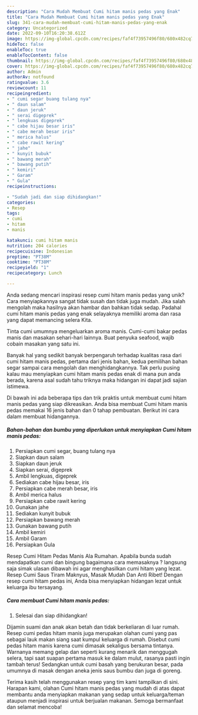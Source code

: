 ```yaml
---
description: "Cara Mudah Membuat Cumi hitam manis pedas yang Enak"
title: "Cara Mudah Membuat Cumi hitam manis pedas yang Enak"
slug: 341-cara-mudah-membuat-cumi-hitam-manis-pedas-yang-enak
category: Uncategorized
date: 2022-09-10T16:20:38.612Z
image: https://img-global.cpcdn.com/recipes/faf4f73957496f80/680x482cq70/cumi-hitam-manis-pedas-foto-resep-utama.jpg
hideToc: false
enableToc: true
enableTocContent: false
thumbnail: https://img-global.cpcdn.com/recipes/faf4f73957496f80/680x482cq70/cumi-hitam-manis-pedas-foto-resep-utama.jpg
cover: https://img-global.cpcdn.com/recipes/faf4f73957496f80/680x482cq70/cumi-hitam-manis-pedas-foto-resep-utama.jpg
author: Admin
authorAv: notfound
ratingvalue: 3.6
reviewcount: 11
recipeingredient:
- " cumi segar buang tulang nya"
- " daun salam"
- " daun jeruk"
- " serai digeprek"
- " lengkuas digeprek"
- " cabe hijau besar iris"
- " cabe merah besar iris"
- " merica halus"
- " cabe rawit kering"
- " jahe"
- " kunyit bubuk"
- " bawang merah"
- " bawang putih"
- " kemiri"
- " Garam"
- " Gula"
recipeinstructions:

- "Sudah jadi dan siap dihidangkan!"
categories:
- Resep
tags:
- cumi
- hitam
- manis

katakunci: cumi hitam manis 
nutrition: 204 calories
recipecuisine: Indonesian
preptime: "PT38M"
cooktime: "PT38M"
recipeyield: "1"
recipecategory: Lunch

---
```





Anda sedang mencari inspirasi resep cumi hitam manis pedas yang unik? Cara menyiapkannya sangat tidak susah dan tidak juga mudah. Jika salah mengolah maka hasilnya akan hambar dan bahkan tidak sedap. Padahal cumi hitam manis pedas yang enak selayaknya memiliki aroma dan rasa yang dapat memancing selera Kita.





Tinta cumi umumnya mengeluarkan aroma manis. Cumi-cumi bakar pedas manis dan masakan sehari-hari lainnya. Buat penyuka seafood, wajib cobain masakan yang satu ini.

Banyak hal yang sedikit banyak berpengaruh terhadap kualitas rasa dari cumi hitam manis pedas, pertama dari jenis bahan, kedua pemilihan bahan segar sampai cara mengolah dan menghidangkannya. Tak perlu pusing kalau mau menyiapkan cumi hitam manis pedas enak di mana pun anda berada, karena asal sudah tahu triknya maka hidangan ini dapat jadi sajian istimewa.






Di bawah ini ada beberapa tips dan trik praktis untuk membuat cumi hitam manis pedas yang siap dikreasikan. Anda bisa membuat Cumi hitam manis pedas memakai 16 jenis bahan dan 0 tahap pembuatan. Berikut ini cara dalam membuat hidangannya.

<!--inarticleads1-->

##### Bahan-bahan dan bumbu yang diperlukan untuk menyiapkan Cumi hitam manis pedas:

1. Persiapkan  cumi segar, buang tulang nya
1. Siapkan  daun salam
1. Siapkan  daun jeruk
1. Siapkan  serai, digeprek
1. Ambil  lengkuas, digeprek
1. Sediakan  cabe hijau besar, iris
1. Persiapkan  cabe merah besar, iris
1. Ambil  merica halus
1. Persiapkan  cabe rawit kering
1. Gunakan  jahe
1. Sediakan  kunyit bubuk
1. Persiapkan  bawang merah
1. Gunakan  bawang putih
1. Ambil  kemiri
1. Ambil  Garam
1. Persiapkan  Gula


Resep Cumi Hitam Pedas Manis Ala Rumahan. Apabila bunda sudah mendapatkan cumi dan bingung bagaimana cara memasaknya ? langsung saja simak ulasan dibawah ini agar menghasilkan cumi hitam yang lezat. Resep Cumi Saus Tiram Maknyus, Masak Mudah Dan Anti Ribet! Dengan resep cumi hitam pedas ini, Anda bisa menyiapkan hidangan lezat untuk keluarga ibu tersayang. 

<!--inarticleads2-->

##### Cara membuat Cumi hitam manis pedas:


1. Selesai dan siap dihidangkan!

Dijamin suami dan anak akan betah dan tidak berkeliaran di luar rumah. Resep cumi pedas hitam manis juga merupakan olahan cumi yang pas sebagai lauk makan siang saat kumpul keluarga di rumah. Disebut cumi pedas hitam manis karena cumi dimasak sekaligus bersama tintanya. Warnanya memang gelap dan seperti kurang menarik dan menggugah selera, tapi saat suapan pertama masuk ke dalam mulut, rasanya pasti ingin tambah terus! Sedangkan untuk cumi basah yang berukuran besar, pada umumnya di masak dengan aneka jenis saus bumbu dan juga di goreng. 

Terima kasih telah menggunakan resep yang tim kami tampilkan di sini. Harapan kami, olahan Cumi hitam manis pedas yang mudah di atas dapat membantu anda menyiapkan makanan yang sedap untuk keluarga/teman ataupun menjadi inspirasi untuk berjualan makanan. Semoga bermanfaat dan selamat mencoba!
